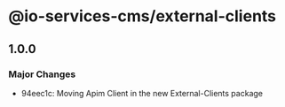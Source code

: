 # @io-services-cms/external-clients

## 1.0.0

### Major Changes

- 94eec1c: Moving Apim Client in the new External-Clients package

